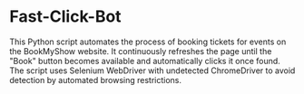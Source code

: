 # Fast-Click-Bot
This Python script automates the process of booking tickets for events on the BookMyShow website. It continuously refreshes the page until the "Book" button becomes available and automatically clicks it once found. The script uses Selenium WebDriver with undetected ChromeDriver to avoid detection by automated browsing restrictions.
